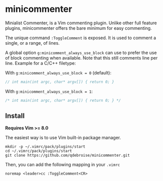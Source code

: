 # minicommenter

Minialist Commenter, is a Vim commenting plugin.
Unlike other full feature plugins, minicommenter offers the bare minimum for easy commenting.

The unique command `:ToggleComment` is exposed. It is used to comment a single, or a range, of lines.

A global option `g:minicomment_always_use_block` can use to prefer the use of block commenting when available. Note that this still comments line per line. Example for a C/C++ filetype:

With `g:minicomment_always_use_block = 0` (default):

```c
// int main(int argc, char* argv[]) { return 0; }
```

With `g:minicomment_always_use_block = 1`:

```c
/* int main(int argc, char* argv[]) { return 0; } */
```

## Install

**Requires Vim >= 8.0**

The easiest way is to use Vim built-in package manager.

```
mkdir -p ~/.vimrc/pack/plugins/start
cd ~/.vimrc/pack/plugins/start
git clone https://github.com/qdebroise/minicommenter.git
```

Then, you can add the following mapping in your `.vimrc`

```vim
noremap <leader>cc :ToggleComment<CR>
```
